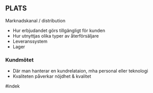 ## PLATS
Marknadskanal / distribution
- Hur erbjudandet görs tillgängligt för kunden
- Hur utnyttjas olika typer av återförsäljare
- Leveranssystem
- Lager
### Kundmötet
- Där man hanterar en kundrelataion, mha personal eller teknologi
- Kvaliteten påverkar nöjdhet & kvalitet



#indek